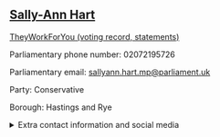 ## <a href="https://members.parliament.uk/member/4842/contact">Sally-Ann Hart</a>

<a href="https://www.theyworkforyou.com/mp/25902/sally-ann_hart/hastings_and_rye">TheyWorkForYou (voting record, statements)</a> 

Parliamentary phone number: 02072195726 

Parliamentary email: sallyann.hart.mp@parliament.uk 

Party: Conservative 

Borough: Hastings and Rye 

<details><summary>Extra contact information and social media</summary> 
<li>Website: https://www.sallyannhart.org.uk/</li>
<li>Twitter: https://twitter.com/sallyann1066</li>
<li>Constituency office phone number: 01424716756</li>
<li>Constituency office email:</li>
<li>Facebook: https://www.facebook.com/SallyAnnHart1066/</li>
<li>Instagram:</li>
<li>Youtube:</li>
<li>Linkedin:</li>
<li>Government department phone number:</li>
<li>Government department email:</li>
<li>Threads:</li>
<li>Party office phone number:</li>
<li>Party office email:</li>
<li>Tiktok:</li>
</details>